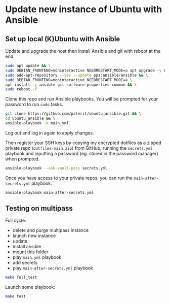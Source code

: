 # Update new instance of Ubuntu with Ansible

## Set up local (K)Ubuntu with Ansible

Update and upgrade the host then install Ansible and git with reboot at the end.

```bash
sudo apt update && \
sudo DEBIAN_FRONTEND=noninteractive NEEDRESTART_MODE=a apt upgrade -y && \
sudo add-apt-repository --yes --update ppa:ansible/ansible && \
sudo DEBIAN_FRONTEND=noninteractive NEEDRESTART_MODE=a \
apt install -y ansible git software-properties-common && \
sudo reboot -f
```

Clone this repo and run Ansible playbooks. You will be prompted for your password to run `sudo` tasks.

```bash
git clone https://github.com/paterit/ubuntu_ansible.git && \
cd ubuntu_ansible && \
ansible-playbook -K main.yml
```

Log out and log in again to apply changes.

Then register your SSH keys by copying my encrypted dotfiles as a zipped private repo (`dotfiles-main.zip`) from GitHub, running the `secrets.yml` playbook and inputting a password (eg. stored in the password manager) when prompted.

```bash
ansible-playbook --ask-vault-pass secrets.yml
```

Once you have access to your private repos, you can run the  `main-after-secrets.yml` playbook:

```bash
ansible-playbook main-after-secrets.yml
```

## Testing on multipass

Full cycle:

* delete and purge multipass instance
* launch new instance
* update
* install ansible
* mount this folder
* play `main.yml` playbook
* add secrets
* play `main-after-secrets.yml` playbook

```bash
make full_test
```

Launch some playbook:

```bash
make test
```
